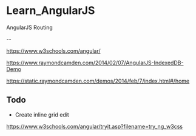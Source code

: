 # Learn_AngularJS
AngularJS Routing





--

https://www.w3schools.com/angular/

https://www.raymondcamden.com/2014/02/07/AngularJS-IndexedDB-Demo

https://static.raymondcamden.com/demos/2014/feb/7/index.html#/home

## Todo

* Create inline grid edit

https://www.w3schools.com/angular/tryit.asp?filename=try_ng_w3css